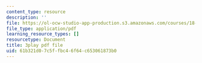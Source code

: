 ```yaml
---
content_type: resource
description: ''
file: https://ol-ocw-studio-app-production.s3.amazonaws.com/courses/18-02-multivariable-calculus-fall-2007/61b321d07c5ffbc46f64c653061873b0_YP_B0AapU0c.pdf
file_type: application/pdf
learning_resource_types: []
resourcetype: Document
title: 3play pdf file
uid: 61b321d0-7c5f-fbc4-6f64-c653061873b0
---
```

